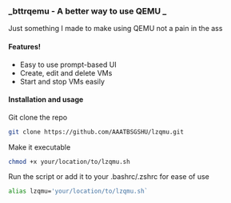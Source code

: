 ### _bttrqemu - A better way to use QEMU _
Just something I made to make using QEMU not a pain in the ass

#### Features!
- Easy to use prompt-based UI
- Create, edit and delete VMs
- Start and stop VMs easily

#### Installation and usage
Git clone the repo
```sh
git clone https://github.com/AAATBSGSHU/lzqmu.git
```
Make it executable
```sh
chmod +x your/location/to/lzqmu.sh
```
Run the script or add it to your .bashrc/.zshrc for ease of use
```sh
alias lzqmu='your/location/to/lzqmu.sh`
```
